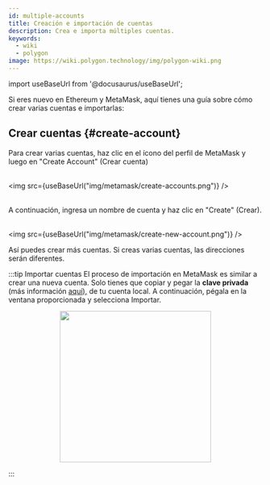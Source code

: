 ```yaml
---
id: multiple-accounts
title: Creación e importación de cuentas
description: Crea e importa múltiples cuentas.
keywords:
  - wiki
  - polygon
image: https://wiki.polygon.technology/img/polygon-wiki.png
---
```

import useBaseUrl from '@docusaurus/useBaseUrl';

Si eres nuevo en Ethereum y MetaMask, aquí tienes una guía sobre cómo crear varias cuentas e importarlas:

## Crear cuentas {#create-account}

Para crear varias cuentas, haz clic en el ícono del perfil de MetaMask y luego en "Create Account" (Crear cuenta)<br/><br/>

<img src={useBaseUrl("img/metamask/create-accounts.png")} /><br/><br/>

A continuación, ingresa un nombre de cuenta y haz clic en "Create" (Crear).<br/><br/>

<img src={useBaseUrl("img/metamask/create-new-account.png")} />

Así puedes crear más cuentas. Si creas varias cuentas, las direcciones serán diferentes.

:::tip Importar cuentas
El proceso de importación en MetaMask es similar a crear una nueva cuenta. Solo tienes que copiar y pegar la **clave privada** (más información [<ins>aquí),</ins>](https://metamask.zendesk.com/hc/en-us/articles/360015289632-How-to-export-an-account-s-private-key#:~:text=On%20the%20account%20page%2C%20click,click%20%E2%80%9CConfirm%E2%80%9D%20to%20proceed.) de tu cuenta local. A continuación, pégala en la ventana proporcionada y selecciona Importar.

<div align="center">
<img width="300" src={useBaseUrl("img/metamask/develop/import-account.png")} />
</div>

:::
